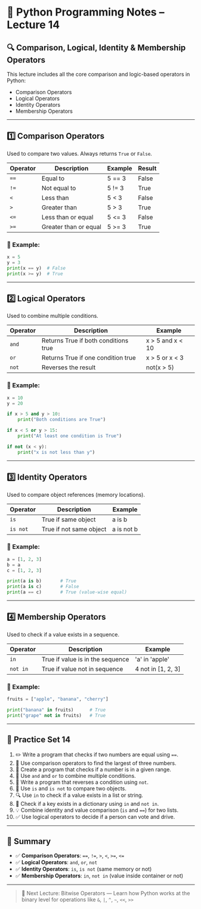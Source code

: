 # 🐍 Python Programming Notes – Lecture 14

## 🔍 Comparison, Logical, Identity & Membership Operators

This lecture includes all the core comparison and logic-based operators in Python:

- Comparison Operators
- Logical Operators
- Identity Operators
- Membership Operators

---

## 1️⃣ Comparison Operators

Used to compare two values. Always returns `True` or `False`.

| Operator | Description           | Example | Result |
| -------- | --------------------- | ------- | ------ |
| `==`     | Equal to              | 5 == 3  | False  |
| `!=`     | Not equal to          | 5 != 3  | True   |
| `<`      | Less than             | 5 < 3   | False  |
| `>`      | Greater than          | 5 > 3   | True   |
| `<=`     | Less than or equal    | 5 <= 3  | False  |
| `>=`     | Greater than or equal | 5 >= 3  | True   |

### 🔹 Example:

```python
x = 5
y = 3
print(x == y)  # False
print(x >= y)  # True
```

---

## 2️⃣ Logical Operators

Used to combine multiple conditions.

| Operator | Description                          | Example          |
| -------- | ------------------------------------ | ---------------- |
| `and`    | Returns True if both conditions true | x > 5 and x < 10 |
| `or`     | Returns True if one condition true   | x > 5 or x < 3   |
| `not`    | Reverses the result                  | not(x > 5)       |

### 🔹 Example:

```python
x = 10
y = 20

if x > 5 and y > 10:
    print("Both conditions are True")

if x < 5 or y > 15:
    print("At least one condition is True")

if not (x < y):
    print("x is not less than y")
```

---

## 3️⃣ Identity Operators

Used to compare object references (memory locations).

| Operator | Description             | Example    |
| -------- | ----------------------- | ---------- |
| `is`     | True if same object     | a is b     |
| `is not` | True if not same object | a is not b |

### 🔹 Example:

```python
a = [1, 2, 3]
b = a
c = [1, 2, 3]

print(a is b)       # True
print(a is c)       # False
print(a == c)       # True (value-wise equal)
```

---

## 4️⃣ Membership Operators

Used to check if a value exists in a sequence.

| Operator | Description                      | Example            |
| -------- | -------------------------------- | ------------------ |
| `in`     | True if value is in the sequence | 'a' in 'apple'     |
| `not in` | True if value not in sequence    | 4 not in [1, 2, 3] |

### 🔹 Example:

```python
fruits = ["apple", "banana", "cherry"]

print("banana" in fruits)      # True
print("grape" not in fruits)   # True
```

---

## 🧪 Practice Set 14

1. ✏️ Write a program that checks if two numbers are equal using `==`.
2. 🔢 Use comparison operators to find the largest of three numbers.
3. 🔁 Create a program that checks if a number is in a given range.
4. 🔐 Use `and` and `or` to combine multiple conditions.
5. 🔄 Write a program that reverses a condition using `not`.
6. 🧠 Use `is` and `is not` to compare two objects.
7. 🔍 Use `in` to check if a value exists in a list or string.
8. 📘 Check if a key exists in a dictionary using `in` and `not in`.
9. 💡 Combine identity and value comparison (`is` and `==`) for two lists.
10. ✅ Use logical operators to decide if a person can vote and drive.

---

## 📝 Summary

- ✅ **Comparison Operators**: `==`, `!=`, `>`, `<`, `>=`, `<=`
- ✅ **Logical Operators**: `and`, `or`, `not`
- ✅ **Identity Operators**: `is`, `is not` (same memory or not)
- ✅ **Membership Operators**: `in`, `not in` (value inside container or not)

---

> 🎯 Next Lecture: Bitwise Operators — Learn how Python works at the binary level for operations like `&`, `|`, `^`, `~`, `<<`, `>>`

